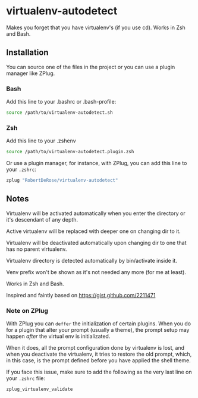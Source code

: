 # virtualenv-autodetect

Makes you forget that you have virtualenv's (if you use cd). Works in Zsh and Bash.

## Installation

You can source one of the files in the project or you can use a plugin manager like ZPlug.

### Bash

Add this line to your .bashrc or .bash-profile:

```sh
source /path/to/virtualenv-autodetect.sh
```

### Zsh

Add this line to your .zshenv

```sh
source /path/to/virtualenv-autodetect.plugin.zsh
```

Or use a plugin manager, for instance, with ZPlug, you can add this line to your `.zshrc`:

```sh
zplug "RobertDeRose/virtualenv-autodetect"
```

## Notes

Virtualenv will be activated automatically when you enter the
directory or it's descendant of any depth.

Active virtualenv will be replaced with deeper one on changing dir to it.

Virtualenv will be deactivated automatically upon changing dir to one
that has no parent virtualenv.

Virtualenv directory is detected automatically by bin/activate inside it.

Venv prefix won't be shown as it's not needed any more (for me at least).

Works in Zsh and Bash.

Inspired and faintly based on https://gist.github.com/2211471

### Note on ZPlug

With ZPlug you can `deffer` the initialization of certain plugins.
When you do for a plugin that alter your prompt (usually a theme), the
prompt setup may happen _after_ the virtual env is initializated.

When it does, all the prompt configuration done by virtualenv is lost,
and when you deactivate the virtualenv, it tries to restore the old
prompt, which, in this case, is the prompt defined before you have
applied the shell theme.

If you face this issue, make sure to add the following as the very last
line on your `.zshrc` file:

```sh
zplug_virtualenv_validate
```
